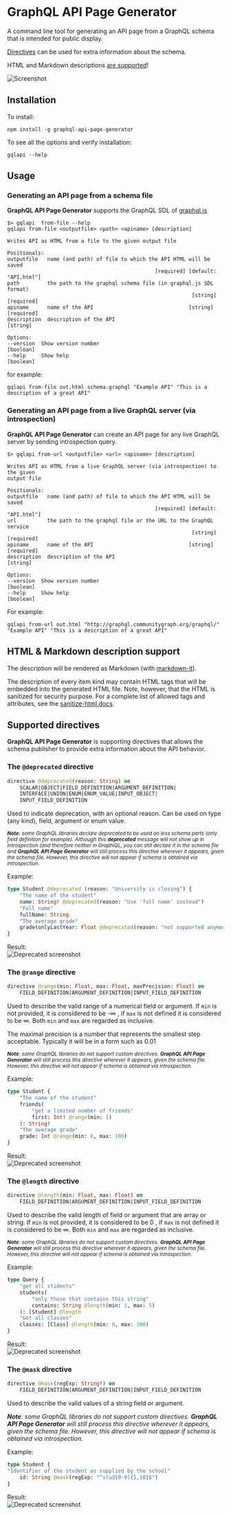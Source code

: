 # GraphQL API Page Generator
A command line tool for generating an API page from a GraphQL schema that is intended for public display.

[Directives](#supported-directives) can be used for extra information about the schema. 

HTML and Markdown descriptions [are supported](#html-markdown-description-support)! 

![Screenshot](/docs/screenshot.png)

## Installation
To install:

    npm install -g graphql-api-page-generator

To see all the options and verify installation:

    gqlapi --help

## Usage
### Generating an API page from a schema file
**GraphQL API Page Generator** supports the GraphQL SDL of [graphql.js](https://github.com/graphql/graphql-js)

    $> gqlapi  from-file --help
    gqlapi from-file <outputfile> <path> <apiname> [description]

    Writes API as HTML from a file to the given output file

    Positionals:
    outputfile   name (and path) of file to which the API HTML will be saved
                                                    [required] [default: "API.html"]
    path         the path to the graphql schema file (in graphql.js SDL format)
                                                                [string] [required]
    apiname      name of the API                               [string] [required]
    description  description of the API                                   [string]

    Options:
    --version  Show version number                                       [boolean]
    --help     Show help                                                 [boolean]

for example:

    gqlapi from-file out.html schema.graphql "Example API" "This is a description of a great API"

### Generating an API page from a live GraphQL server (via introspection)
**GraphQL API Page Generator** can create an API page for any live GraphQL server by sending introspection query.

    $> gqlapi from-url <outputfile> <url> <apiname> [description]

    Writes API as HTML from a live GraphQL server (via introspection) to the given
    output file

    Positionals:
    outputfile   name (and path) of file to which the API HTML will be saved
                                                    [required] [default: "API.html"]
    url          the path to the graphql file or the URL to the GraphQL service
                                                                [string] [required]
    apiname      name of the API                               [string] [required]
    description  description of the API                                   [string]

    Options:
    --version  Show version number                                       [boolean]
    --help     Show help                                                 [boolean]

For example:

    gqlapi from-url out.html "http://graphql.communitygraph.org/graphql/" "Example API" "This is a description of a great API"

## HTML & Markdown description support
The description will be rendered as Markdown (with [markdown-it](https://github.com/markdown-it/markdown-it)). 

The description of every item kind may contain HTML tags that will be embedded into the generated HTML file.
Note, however, that the HTML is sanitized for security purpose.
For a complete list of allowed tags and attributes, see the [sanitize-html docs](https://github.com/punkave/sanitize-html#what-are-the-default-options).

## Supported directives
**GraphQL API Page Generator** is supporting directives that allows the schema publisher to provide extra information about the API behavior.
### The `@deprecated` directive
```GraphQL
directive @deprecated(reason: String) on 
    SCALAR|OBJECT|FIELD_DEFINITION|ARGUMENT_DEFINITION|
    INTERFACE|UNION|ENUM|ENUM_VALUE|INPUT_OBJECT|
    INPUT_FIELD_DEFINITION
```
Used to indicate deprecation, with an optional reason. Can be used on type (any kind), field, argument or enum value.

<small> ***Note**: some GraphQL libraries declare deprecated to be used on less schema parts (only field definition for example). Although this **deprecated** message will not show up in introspection (and therefore neither in GraphiQL, you can still declare it in the schema file and **GraphQL API Page Generator** will still process this directive wherever it appears, given the schema file. However, this directive will not appear if schema is obtained via introspection.* </small>

Example:
```GraphQL
type Student @deprecated (reason: "University is closing") {
    "The name of the student"
    name: String! @deprecated(reason: "Use 'full name' instead") 
    "Full name"
    fullName: String 
    "The average grade"
    grade(onlyLastYear: Float @deprecated(reason: "not supported anymore")): Int
}
```
Result: <br/>
![Deprecated screenshot](/docs/screenshot-deprecated.png)
### The `@range` directive
```GraphQL
directive @range(min: Float, max: Float, maxPrecision: Float) on 
    FIELD_DEFINITION|ARGUMENT_DEFINITION|INPUT_FIELD_DEFINITION
```
Used to describe the valid range of a numerical field or argument. If `min` is not provided, it is considered to be -∞ , if `max` is not defined it is considered to be ∞. Both `min` and `max` are regarded as inclusive.

The maximal precision is a number that represents the smallest step acceptable. Typically it will be in a form such as 0.01

<small> ***Note**: some GraphQL libraries do not support custom directives. **GraphQL API Page Generator** will still process this directive wherever it appears, given the schema file. However, this directive will not appear if schema is obtained via introspection.* </small>

Example:
```GraphQL
type Student {
    "The name of the student"
    friends(
        "get a limited number of friends"
        first: Int! @range(min: 1)
    ): String!
    "The average grade"
    grade: Int @range(min: 0, max: 100)
}
```
Result: <br/>
![Deprecated screenshot](/docs/screenshot-range.png)
### The `@length` directive
```GraphQL
directive @length(min: Float, max: Float) on 
    FIELD_DEFINITION|ARGUMENT_DEFINITION|INPUT_FIELD_DEFINITION
```
Used to describe the valid length of field or argument that are array or string. If `min` is not provided, it is considered to be 0 , if `max` is not defined it is considered to be ∞. Both `min` and `max` are regarded as inclusive.

<small> ***Note**: some GraphQL libraries do not support custom directives. **GraphQL API Page Generator** will still process this directive wherever it appears, given the schema file. However, this directive will not appear if schema is obtained via introspection.* </small>

Example:
```GraphQL
type Query {
    "get all stidents"
    students(
        "only those that contains this string"
        contains: String @length(min: 1, max: 5)
    ): [Student] @length
    "Get all classes"
    classes: [Class] @length(min: 0, max: 100)
}
```
Result: <br/>
![Deprecated screenshot](/docs/screenshot-length.png)

### The `@mask` directive
```GraphQL
directive @mask(regExp: String!) on 
    FIELD_DEFINITION|ARGUMENT_DEFINITION|INPUT_FIELD_DEFINITION
```
Used to describe the valid values of a string field or argument.

***Note**: some GraphQL libraries do not support custom directives. **GraphQL API Page Generator** will still process this directive wherever it appears, given the schema file. However, this directive will not appear if schema is obtained via introspection.* 

Example:
```GraphQL
type Student {
"Identifier of the student as supplied by the school"
    id: String @mask(regExp: "^stud[0-9]{1,10}$")
}
```
Result: <br/>
![Deprecated screenshot](/docs/screenshot-mask.png)
